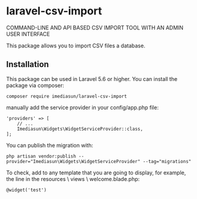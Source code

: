# laravel-csv-import
COMMAND-LINE AND API BASED CSV IMPORT TOOL WITH AN ADMIN USER INTERFACE

This package allows you to import CSV files a database.
## Installation
This package can be used in Laravel 5.6 or higher. 
You can install the package via composer:

```
composer require imediasun/laravel-csv-import
```
manually add the service provider in your config/app.php file:

```
'providers' => [
    // ...
    Imediasun\Widgets\WidgetServiceProvider::class,
];
```
You can publish the migration with:

```
php artisan vendor:publish --provider="Imediasun\Widgets\WidgetServiceProvider" --tag="migrations"
```

To check, add to any template that you are going to display, for example, the line in the resources \ views \ welcome.blade.php:

```
@widget('test')
```




